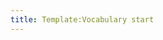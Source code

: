 ```yaml
---
title: Template:Vocabulary start
---
```


<div data-type="vocabulary-flashcards" data-children="string">